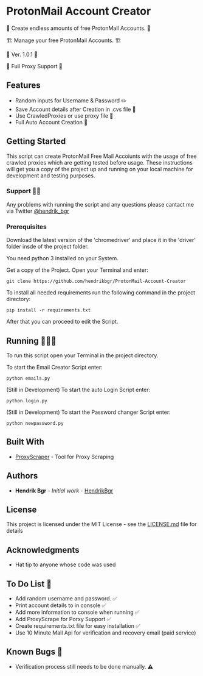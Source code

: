 # ProtonMail Account Creator

🚀 Create endless amounts of free ProtonMail Accounts. 🚀

🏗 Manage your free ProtonMail Accounts. 🏗

📌 Ver. 1.0.1 📌

🤖 Full Proxy Support 🤖

## Features

* Random inputs for Username & Password ✏️
* Save Account details after Creation in .cvs file 🧾
* Use CrawledProxies or use proxy file 🤫
* Full Auto Account Creation 🤖

## Getting Started

This script can create ProtonMail Free Mail Accoiunts with the usage of free crawled proxies which are getting tested before usage. 
These instructions will get you a copy of the project up and running on your local machine for development and testing purposes.

### Support 👨‍💻

Any problems with running the script and any questions please cantact me via Twitter [@hendrik_bgr](https://twitter.com/Hendrik_bgr)

### Prerequisites

Download the latest version of the 'chromedriver' and place it in the 'driver' folder insde of the project folder.

You need python 3 installed on your System.

Get a copy of the Project. Open your Terminal and enter:

```
git clone https://github.com/hendrikbgr/ProtonMail-Account-Creator
```

To install all needed requirements run the following command in the project directory:

```
pip install -r requirements.txt
```

After that you can proceed to edit the Script.

## Running 🏃🏽‍♂️

To run this script open your Terminal in the project directory.

To start the Email Creator Script enter:

```
python emails.py
```

(Still in Development)
To start the auto Login Script enter:

```
python login.py
```

(Still in Development)
To start the Password changer Script enter:

```
python newpassword.py
```

## Built With

* [ProxyScraper](https://github.com/JaredLGillespie/proxyscrape) - Tool for Proxy Scraping

## Authors

* **Hendrik Bgr** - *Initial work* - [HendrikBgr](https://github.com/hendrikbgr)

## License

This project is licensed under the MIT License - see the [LICENSE.md](LICENSE.md) file for details

## Acknowledgments

* Hat tip to anyone whose code was used

## To Do List 📝

* Add random username and password. ✅
* Print account details to in console ✅
* Add more information to console when running ✅
* Add ProxyScrape for Porxy Support ✅
* Create requirements.txt file for easy installation ✅
* Use 10 Minute Mail Api for verification and recovery email (paid service)

## Known Bugs 🐛

* Verification process still needs to be done manually. ⚠️

